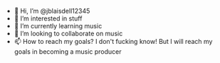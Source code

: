 - 👋 Hi, I’m @jblaisdell12345
- 👀 I’m interested in stuff
- 🌱 I’m currently learning music
- 💞️ I’m looking to collaborate on music
- 📫 How to reach my goals? I don't fucking know! But I will reach my goals in becoming a music producer

<!---
jblaisdell12345/jblaisdell12345 is a ✨ special ✨ repository because its `README.md` (this file) appears on your GitHub profile.
You can click the Preview link to take a look at your changes.
--->
